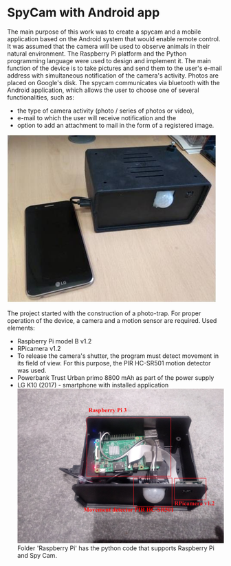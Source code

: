 # SpyCam with Android app

The main purpose of this work was to create a spycam and a mobile application based on the Android system that would enable remote control. 
It was assumed that the camera will be used to observe animals in their natural environment.
The Raspberry Pi platform and the Python programming language were used to design and implement it.
The main function of the device is to take pictures and send them to the user's e-mail address with simultaneous notification of the camera's activity. 
Photos are placed on Google's disk. The spycam communicates via bluetooth with the Android application,
which allows the user to choose one of several functionalities, such as:
* the type of camera activity (photo / series of photos or video), 
* e-mail to which the user will receive notification and the 
* option to add an attachment to mail in the form of a registered image.

![](images/Obraz1.jpg)

The project started with the construction of a photo-trap. For proper operation of the device, a camera and a motion sensor are required.
Used elements:
* Raspberry Pi model B v1.2
* RPicamera v1.2 
* To release the camera's shutter, the program must detect movement in its field of view. For this purpose, the PIR HC-SR501 motion detector was used.
* Powerbank Trust Urban primo 8800 mAh as part of the power supply
* LG K10 (2017) - smartphone with installed application
![](images/20190221_205252.jpg)
Folder 'Raspberry Pi' has the python code that supports Raspberry Pi and Spy Cam.
